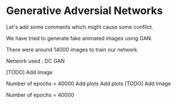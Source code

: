 # Generative Adversial Networks

Let's add some comments which might cause some conflict.

We have tried to generate fake animated images using GAN.

There were around 14000 images to train our network. 

Network used : DC GAN

[TODO] Add Image

Number of epochs = 40000
Add plots
Add plots
[TODO] Add Image

Number of epochs = 40000
